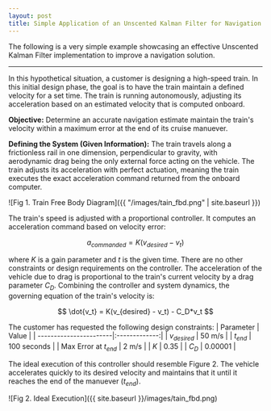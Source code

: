 ```yaml
---
layout: post
title: Simple Application of an Unscented Kalman Filter for Navigation
---
```


The following is a very simple example showcasing an effective Unscented Kalman Filter implementation to improve a navigation solution.

***

In this hypothetical situation, a customer is designing a high-speed train. In this initial design phase, the goal is to have the train maintain a defined velocity for a set time. The train is running autonomously, adjusting its acceleration based on an estimated velocity that is computed onboard. 

__Objective:__ Determine an accurate navigation estimate maintain the train's velocity within a maximum error at the end of its cruise manuever.

__Defining the System (Given Information):__ The train travels along a frictionless rail in one dimension, perpendicular to gravity, with aerodynamic drag being the only external force acting on the vehicle. The train adjusts its acceleration with perfect actuation, meaning the train executes the exact acceleration command returned from the onboard computer.

![Fig 1. Train Free Body Diagram]({{ "/images/tain_fbd.png" | site.baseurl }})

The train's speed is adjusted with a proportional controller. It computes an acceleration command based on velocity error:

$$ a_{commanded} = K(v_{desired} - v_{t}) $$

where $K$ is a gain parameter and $t$ is the given time. There are no other constraints or design requirements on the controller. The acceleration of the vehicle due to drag is proportional to the train's current velocity by a drag parameter $C_D$. Combining the controller and system dynamics, the governing equation of the train's velocity is:

$$ \dot{v_t} = K(v_{desired} - v_t) - C_D*v_t $$

The customer has requested the following design constraints:
| Parameter              | Value         |
| -----------------------|:-------------:|
| $v_{desired}$          | 50 m/s        |
| $t_{end}$              | 100 seconds   |
| Max Error at $t_{end}$ | 2 m/s         |
| $K$                    | 0.35          |
| $C_D$                  | 0.00001       |

The ideal execution of this controller should resemble Figure 2. The vehicle accelerates quickly to its desired velocity and maintains that it until it reaches the end of the manuever ($t_{end}$).

![Fig 2. Ideal Execution]({{ site.baseurl }}/images/tain_fbd.png)


